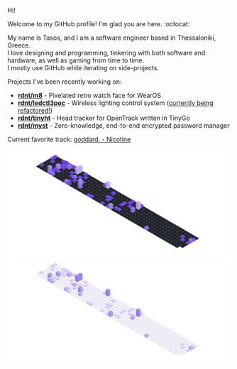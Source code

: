 Hi!

Welcome to my GitHub profile! I'm glad you are here. :octocat:

My name is Tasos, and I am a software engineer based in Thessaloniki, Greece.  
I love designing and programming, tinkering with both software and hardware, as well as gaming from time to time.  
I mostly use GitHub while iterating on side-projects.

Projects I've been recently working on:
- [**rdnt/m8**](https://github.com/rdnt/m8) - Pixelated retro watch face for WearOS
- [**rdnt/ledctl3poc**](https://github.com/rdnt/ledctl3poc) - Wireless lighting control system ([currently being refactored!](https://github.com/rdnt/ledctl3poc))
- [**rdnt/tinyht**](https://github.com/rdnt/tinyht) - Head tracker for OpenTrack written in TinyGo
- [**rdnt/myst**](https://github.com/rdnt/myst) - Zero-knowledge, end-to-end encrypted password manager
<!-- - [**rdnt/tachyon**](https://github.com/rdnt/tachyon) - Multiplayer terminal drawing app with CQRS/ES-->

Current favorite track: [goddard. - Nicotine](https://open.spotify.com/track/4K215Fh7PF53yfeSPGtq2L?si=21d1ac6d5a4e4f6a)

![Contributions](https://github.com/rdnt/rdnt/blob/assets/contributions-dark.svg?raw=true#gh-dark-mode-only)
![Contributions](https://github.com/rdnt/rdnt/blob/assets/contributions-light.svg?raw=true#gh-light-mode-only)
